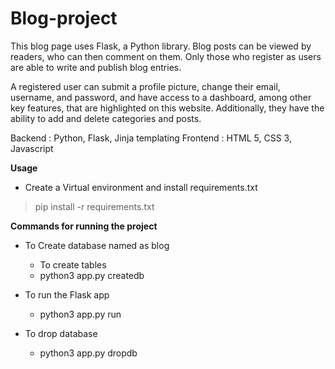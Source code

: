 # Blog-project

This blog page uses Flask, a Python library.
Blog posts can be viewed by readers, who can then comment on them.
Only those who register as users are able to write and publish blog entries.

A registered user can submit a profile picture, change their email, username, and password, and have access to a dashboard, among other key features, that are highlighted on this website.
Additionally, they have the ability to add and delete categories and posts. 

Backend : Python, Flask, Jinja templating
Frontend : HTML 5, CSS 3, Javascript



**Usage**

* Create a Virtual environment and install requirements.txt  
> pip install -r requirements.txt


**Commands for running the project**

* To Create database named as blog
    
    * To create tables 
    - python3 app.py createdb  

* To run the Flask app 

    - python3 app.py run

* To drop database

    - python3 app.py dropdb